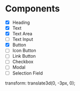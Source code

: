# Components

- [X] Heading
- [X] Text
- [X] Text Area
- [ ] Text Input
- [X] Button
- [ ] Icon Button
- [ ] Link Button
- [ ] Checkbox
- [ ] Modal
- [ ] Selection Field

transform: translate3d(0, -3px, 0);
